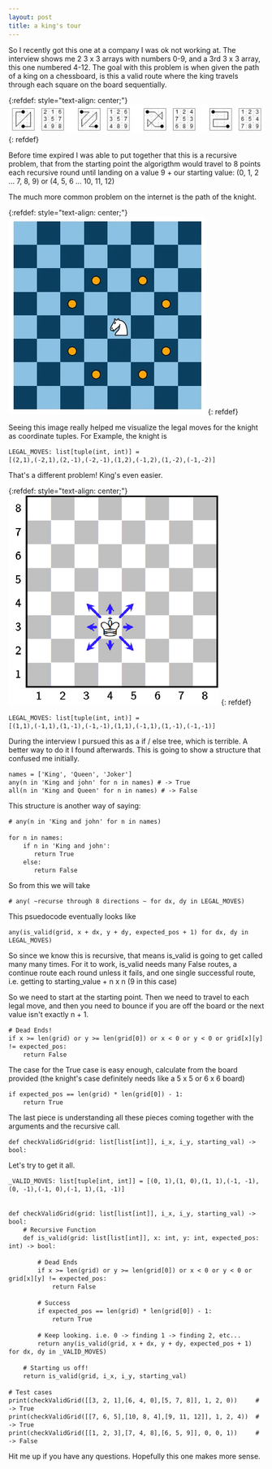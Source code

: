 ```yaml
---
layout: post
title: a king's tour
---
```


So I recently got this one at a company I was ok not working at. The interview shows me 2 3 x 3 arrays with numbers 0-9, and a 3rd 3 x 3 array, this one numbered 4-12. The goal with this problem is when given the path of a king on a chessboard, is this a valid route where the king travels through each square on the board sequentially. 

{:refdef: style="text-align: center;"}
![Sample King's Tours](/images/dsa/kingstour.png)
{: refdef}

Before time expired I was able to put together that this is a recursive problem, that from the starting point the algorigthm would travel to 8 points each recursive round until landing on a value 9 + our starting value: (0, 1, 2 ... 7, 8, 9) or (4, 5, 6 ... 10, 11, 12)

The much more common problem on the internet is the path of the knight. 

{:refdef: style="text-align: center;"}
![The reach of the knight](/images/dsa/knight.webp)
{: refdef}

Seeing this image really helped me visualize the legal moves for the knight as coordinate tuples. For Example, the knight is 

```
LEGAL_MOVES: list[tuple(int, int)] = 
[(2,1),(-2,1),(2,-1),(-2,-1),(1,2),(-1,2),(1,-2),(-1,-2)]
```
That's a different problem! King's even easier.

{:refdef: style="text-align: center;"}
![The reach of the king](/images/dsa/king.png)
{: refdef}

```
LEGAL_MOVES: list[tuple(int, int)] = 
[(1,1),(-1,1),(1,-1),(-1,-1),(1,1),(-1,1),(1,-1),(-1,-1)]
```

During the interview I pursued this as a if / else tree, which is terrible. A better way to do it I found afterwards.
This is going to show a structure that confused me initially.

```
names = ['King', 'Queen', 'Joker']
any(n in 'King and john' for n in names) # -> True
all(n in 'King and Queen' for n in names) # -> False
```

This structure is another way of saying:

```
# any(n in 'King and john' for n in names)

for n in names:
    if n in 'King and john':
       return True
    else:
       return False
```

So from this we will take 

```
# any( ~recurse through 8 directions ~ for dx, dy in LEGAL_MOVES)
```

This psuedocode eventually looks like 

```
any(is_valid(grid, x + dx, y + dy, expected_pos + 1) for dx, dy in LEGAL_MOVES)
```

So since we know this is recursive, that means is_valid is going to get called many many times. For it to work, is_valid needs many False routes, a continue route each round unless it fails, and one single successful route, i.e. getting to starting_value + n x n (9 in this case)

So we need to start at the starting point. Then we need to travel to each legal move, and then you need to bounce if you are off the board or the next value isn't exactly n + 1.

```
# Dead Ends!
if x >= len(grid) or y >= len(grid[0]) or x < 0 or y < 0 or grid[x][y] != expected_pos:
    return False
```

The case for the True case is easy enough, calculate from the board provided (the knight's case definitely needs like a 5 x 5 or 6 x 6 board)

```
if expected_pos == len(grid) * len(grid[0]) - 1:
    return True
```

The last piece is understanding all these pieces coming together with the arguments and the recursive call. 

```
def checkValidGrid(grid: list[list[int]], i_x, i_y, starting_val) -> bool:
```

Let's try to get it all.

```
_VALID_MOVES: list[tuple[int, int]] = [(0, 1),(1, 0),(1, 1),(-1, -1),(0, -1),(-1, 0),(-1, 1),(1, -1)]


def checkValidGrid(grid: list[list[int]], i_x, i_y, starting_val) -> bool:
    # Recursive Function
    def is_valid(grid: list[list[int]], x: int, y: int, expected_pos: int) -> bool:

        # Dead Ends
        if x >= len(grid) or y >= len(grid[0]) or x < 0 or y < 0 or grid[x][y] != expected_pos:
            return False
        
        # Success
        if expected_pos == len(grid) * len(grid[0]) - 1:
            return True
          
        # Keep looking. i.e. 0 -> finding 1 -> finding 2, etc...
        return any(is_valid(grid, x + dx, y + dy, expected_pos + 1) for dx, dy in _VALID_MOVES)

    # Starting us off!
    return is_valid(grid, i_x, i_y, starting_val)
              
# Test cases              
print(checkValidGrid([[3, 2, 1],[6, 4, 0],[5, 7, 8]], 1, 2, 0))     # -> True
print(checkValidGrid([[7, 6, 5],[10, 8, 4],[9, 11, 12]], 1, 2, 4))  # -> True
print(checkValidGrid([[1, 2, 3],[7, 4, 8],[6, 5, 9]], 0, 0, 1))     # -> False
```

Hit me up if you have any questions. Hopefully this one makes more sense.